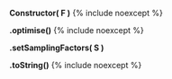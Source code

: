 **Constructor( F )**
{% include noexcept %}

**.optimise()**
{% include noexcept %}

**.setSamplingFactors( S )**

**.toString()**
{% include noexcept %}